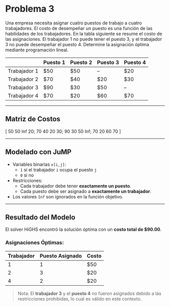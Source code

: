# Problema 3

Una empresa necesita asignar cuatro puestos de trabajo a cuatro trabajadores. El costo de desempeñar un puesto es una función de las habilidades de los trabajadores. En la tabla siguiente se resume el costo de las asignaciones. El trabajador 1 no puede tener el puesto 3, y el trabajador 3 no puede desempeñar el puesto 4. Determine la asignación óptima mediante programación lineal.

|              | Puesto 1 | Puesto 2 | Puesto 3 | Puesto 4 |
| ------------ | -------- | -------- | -------- | -------- |
| Trabajador 1 | \$50     | \$50     | –        | \$20     |
| Trabajador 2 | \$70     | \$40     | \$20     | \$30     |
| Trabajador 3 | \$90     | \$30     | \$50     | –        |
| Trabajador 4 | \$70     | \$20     | \$60     | \$70     |





---

##  Matriz de Costos

[ 50 50 Inf 20;
70 40 20 30;
90 30 50 Inf;
70 20 60 70 ]


---

##  Modelado con JuMP

- Variables binarias `x[i,j]`:
  - `1` si el trabajador `i` ocupa el puesto `j`
  - `0` si no
- Restricciones:
  - Cada trabajador debe tener **exactamente un puesto**.
  - Cada puesto debe ser asignado a **exactamente un trabajador**.
- Los valores `Inf` son ignorados en la función objetivo.

---

##  Resultado del Modelo

El solver HiGHS encontró la solución óptima con un **costo total de \$90.00**.

### Asignaciones Óptimas:

| Trabajador | Puesto Asignado | Costo |
|------------|------------------|-------|
| 1          | 1                | \$50  |
| 2          | 3                | \$20  |
| 4          | 2                | \$20  |

> Nota: El **trabajador 3** y el **puesto 4** no fueron asignados debido a las restricciones prohibidas, lo cual es válido en este contexto.




